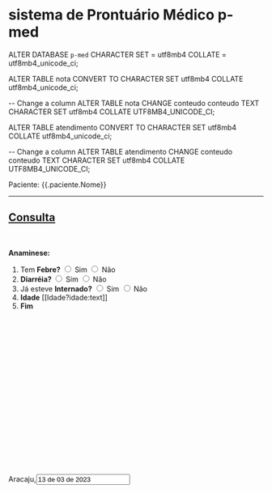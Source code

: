 # sistema de Prontuário Médico p-med




ALTER DATABASE `p-med` 
  CHARACTER SET = utf8mb4 COLLATE = utf8mb4_unicode_ci; 
  
ALTER TABLE nota 
  CONVERT TO CHARACTER SET utf8mb4 COLLATE utf8mb4_unicode_ci; 
  
-- Change a column
ALTER TABLE nota
  CHANGE conteudo conteudo TEXT
  CHARACTER SET utf8mb4 COLLATE UTF8MB4_UNICODE_CI;
  
ALTER TABLE atendimento 
  CONVERT TO CHARACTER SET utf8mb4 COLLATE utf8mb4_unicode_ci; 
  
-- Change a column
ALTER TABLE atendimento
  CHANGE conteudo conteudo TEXT
  CHARACTER SET utf8mb4 COLLATE UTF8MB4_UNICODE_CI;  









<section class='content'>
    <form id='form' name='form' class='form-horizontal dataForm' action='/admin/import/consulta' method='post'	enctype='multipart/form-data'>	
        <label class='label-micro'>Paciente: {{.paciente.Nome}}</label>	
            <hr><h2 class="ql-align-center"><strong><u>Consulta</u></strong></h2><p class="ql-align-center"><br></p><p><strong>Anaminese:</strong></p><ol><li>Tem <strong>Febre? </strong> 
            <input type='radio' title='Tem Febre' name='cpo0' id='febre' onchange='atualiza(this.id,this,this.value)' > Sim </input>
            <input type='radio' title='Tem Febre' name='cpo0' id='febre' onchange='atualiza(this.id,this,this.value)' > Não </input>
            </li><li><strong>Diarréia?   </strong> 
            <input type='radio' title='Diarréia' name='cpo1' id='diarreia' onchange='atualiza(this.id,this,this.value)' > Sim </input>
            <input type='radio' title='Diarréia' name='cpo1' id='diarreia' onchange='atualiza(this.id,this,this.value)' > Não </input>
            </li><li>Já esteve <strong>Internado?</strong>  
            <input type='radio' title='Já esteve Internado' name='cpo2' id='internado' onchange='atualiza(this.id,this,this.value)' > Sim </input>
            <input type='radio' title='Já esteve Internado' name='cpo2' id='internado' onchange='atualiza(this.id,this,this.value)' > Não </input>
            </li><li><strong>Idade</strong> [[Idade?idade:text]]</li><li><strong>Fim</strong><span class="ql-cursor">﻿</span></li></ol><p><br></p><p><br></p><p><br></p><p><br></p><p><br></p><p><br></p><p><br></p><p><br></p><p><br></p><p><br></p>
            <p>Aracaju,<input type='text' title='Data' name='data' value='13 de 03 de 2023' ></input></p>	
    </form>
</section>

<script src="/static/layui/layui.js?s=36"></script>
<script language="javascript">
    var $,form;
    
    layui.config({
            base : "js/"
        }).use(['form','element','layer','jquery'],function(){
          form = layui.form; //Somente após esta etapa ser realizada, alguns elementos do formulário serão decorados automaticamente com sucesso
          $ = layui.jquery;
          
        });

    function esconder(key,esconder){
        var label = document.getElementById("label" + key); ;
        label.hidden = esconder;   

        var input = document.getElementById("campo" + key); ;
        input.hidden = esconder;   

    }

    function substituir(campo,valor,key) {

        var p1 = $("input[name^=inicio" + key + "]").val();
        var p2 = $("input[name^=fim" + key + "]").val();


        var c = '[['+campo.Descricao+'?'+campo.Nome+':'+campo.Resposta+']]';
        console.log('c:',c);
        bdhtml=quill.root.innerHTML;// Get the... Of the current page html Code
        if (p1 == 0) {
            p1 = bdhtml.indexOf(c); // localiza inicio do campo
            if (p2 == 0) {
                p2 = p1 + c.length;
            }
        }
        console.log(valor);
        console.log(p1);
     
        if (valor != '') {
            if (p1 > 0) {
                $("form[name=form]").find("input[name=inicio" + key + "]").val(p1);
                //console.log(campo.Fim);
            }
            console.log(p1);
            console.log(p2);
            parte1=bdhtml.substring(0,p1); // pega a parte inicial 
            parte2=bdhtml.substring(p2,bdhtml.length); // pega a parte final
            p2 = (+p1) + valor.length;

            //console.log(valor.length);
            //console.log(p2);
            $("form[name=form]").find("input[name=fim" + key + "]").val(p2);

            quill.root.innerHTML= parte1 + valor + parte2;
       }    
    }


</script>
